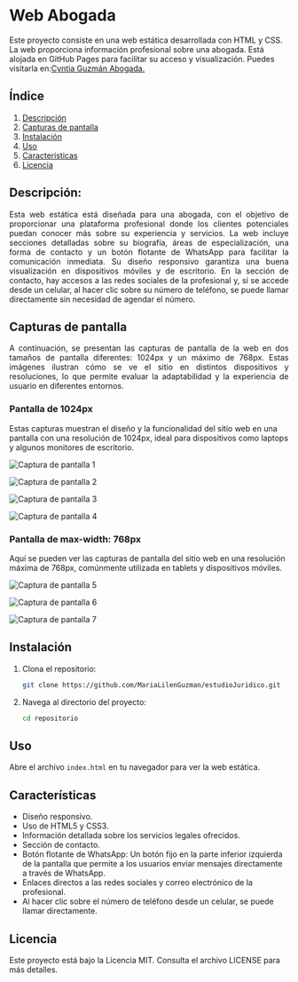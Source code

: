 # Web Abogada
Este proyecto consiste en una web estática desarrollada con HTML y CSS. La web proporciona información profesional sobre una abogada. Está alojada en GitHub Pages para facilitar su acceso y visualización. Puedes visitarla en:[Cyntia Guzmán Abogada.](https://cyntiaguzmanabogada.github.io/CyntiaGuzman/)


## Índice
1. [Descripción](#descripción)
2. [Capturas de pantalla](#Capturas-de-pantalla)
3. [Instalación](#instalación)
4. [Uso](#uso)
5. [Características](#características)
6. [Licencia](#licencia)


## Descripción:
<div style="text-align: justify;">
Esta web estática está diseñada para una abogada, con el objetivo de proporcionar una plataforma profesional donde los clientes potenciales puedan conocer más sobre su experiencia y servicios. La web incluye secciones detalladas sobre su biografía, áreas de especialización, una forma de contacto y un botón flotante de WhatsApp para facilitar la comunicación inmediata. Su diseño responsivo garantiza una buena visualización en dispositivos móviles y de escritorio. En la sección de contacto, hay accesos a las redes sociales de la profesional y, si se accede desde un celular, al hacer clic sobre su número de teléfono, se puede llamar directamente sin necesidad de agendar el número.
</div>


## Capturas de pantalla
<div style="text-align: justify;">
A continuación, se presentan las capturas de pantalla de la web en dos tamaños de pantalla diferentes: 1024px y un máximo de 768px. Estas imágenes ilustran cómo se ve el sitio en distintos dispositivos y resoluciones, lo que permite evaluar la adaptabilidad y la experiencia de usuario en diferentes entornos.
</div>

### Pantalla de 1024px
Estas capturas muestran el diseño y la funcionalidad del sitio web en una pantalla con una resolución de 1024px, ideal para dispositivos como laptops y algunos monitores de escritorio.

![Captura de pantalla 1](screenshots/screenshots1.png)

![Captura de pantalla 2](screenshots/screenshots2.png)

![Captura de pantalla 3](screenshots/screenshots3.png)

![Captura de pantalla 4](screenshots/screenshots4.png)

### Pantalla de max-width: 768px
Aquí se pueden ver las capturas de pantalla del sitio web en una resolución máxima de 768px, comúnmente utilizada en tablets y dispositivos móviles.

![Captura de pantalla 5](screenshots/screenshots5.png)

![Captura de pantalla 6](screenshots/screenshots6.png)

![Captura de pantalla 7](screenshots/screenshots7.png)


## Instalación
1. Clona el repositorio:
    ```bash
    git clone https://github.com/MariaLilenGuzman/estudioJuridico.git
    ```
2. Navega al directorio del proyecto:
    ```bash
    cd repositorio
    ```


## Uso
Abre el archivo `index.html` en tu navegador para ver la web estática.


## Características
- Diseño responsivo.
- Uso de HTML5 y CSS3.
- Información detallada sobre los servicios legales ofrecidos.
- Sección de contacto.
- Botón flotante de WhatsApp: Un botón fijo en la parte inferior izquierda de la pantalla que permite a los usuarios enviar mensajes directamente a través de WhatsApp.
- Enlaces directos a las redes sociales y correo electrónico de la profesional.
-  Al hacer clic sobre el número de teléfono desde un celular, se puede llamar directamente.


## Licencia
Este proyecto está bajo la Licencia MIT. Consulta el archivo LICENSE para más detalles.
